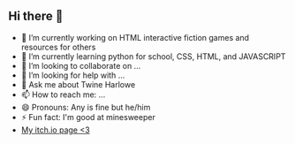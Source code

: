 ## Hi there 👋

- 🔭 I’m currently working on HTML interactive fiction games and resources for others
- 🌱 I’m currently learning python for school, CSS, HTML, and JAVASCRIPT
- 👯 I’m looking to collaborate on ...
- 🤔 I’m looking for help with ...
- 💬 Ask me about Twine Harlowe
- 📫 How to reach me: ...
- 😄 Pronouns: Any is fine but he/him
- ⚡ Fun fact: I'm good at minesweeper
- <a href='https://cambloxs99.itch.io'>My itch.io page <3</a>
